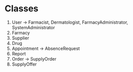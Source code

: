 # Classes
1. User -> Farmacist, Dermatologist, FarmacyAdministrator, SystemAdministrator
2. Farmacy
3. Supplier
4. Drug
5. Appointment -> AbsenceRequest
6. Report
7. Order -> SupplyOrder
8. SupplyOffer